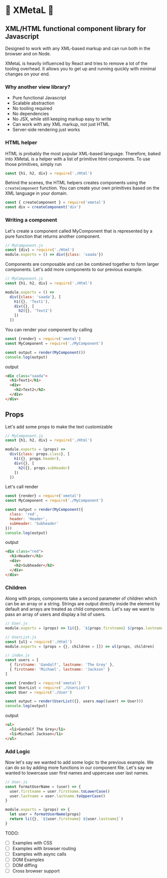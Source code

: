 # :metal: XMetaL :metal:
## XML/HTML functional component library for Javascript

Designed to work with any XML-based markup and can run both in the browser and on Node.

XMetaL is heavily influenced by React and tries to remove a lot of the tooling overhead. 
It allows you to get up and running quickly with minimal changes on your end.

### Why another view library?
* Pure functional Javascript
* Scalable abstraction
* No tooling required
* No dependencies
* No JSX, while still keeping markup easy to write
* Can work with any XML markup, not just HTML
* Server-side rendering just works

### HTML helper
HTML is probably the most popular XML-based language. 
Therefore, baked into XMetaL is a helper with a list of primitive html components.
To use those primitives, simply run
```js
const {h1, h2, div} = require('./Html')
```
Behind the scenes, the HTML helpers creates components using the `createComponent` function.
You can create your own primitives based on the XML language in your domain.
```js
const { createComponent } = require('xmetal')
const div = createComponent('div')
```
### Writing a component

Let's create a component called MyComponent that is represented by a pure function that returns another component.
```js
// MyComponent.js
const {div} = require('./Html')
module.exports = () => div({class: 'saada'})
```


Components are composable and can be combined together to form larger components. 
Let's add more components to our previous example.
```js
// MyComponent.js
const {h1, h2, div} = require('./Html')

module.exports = () => 
  div({class: 'saada'}, [
    h1({}, 'Text1'),
    div({}, [
      h2({}, 'Text2')
    ])
  ])
```

You can render your component by calling
```js
const {render} = require('xmetal')
const MyComponent = require('./MyComponent')

const output = render(MyComponent())
console.log(output)
```

output
```html
<div class="saada">
  <h1>Text1</h1>
  <div>
    <h2>Text2</h2>
  </div>
</div>
```
## Props

Let's add some props to make the text customizable
```js
// MyComponent.js
const {h1, h2, div} = require('./Html')

module.exports = (props) => 
  div({class: props.class}, [
    h1({}, props.header),
    div({}, [
      h2({}, props.subHeader)
    ])
  ])
```
Let's call render
```js
const {render} = require('xmetal')
const MyComponent = require('./MyComponent')

const output = render(MyComponent({
  class: 'red', 
  header: 'Header', 
  subHeader: 'Subheader'
}))
console.log(output)
```

output
```html
<div class="red">
  <h1>Header</h1>
  <div>
    <h2>Subheader</h2>
  </div>
</div>
```

### Children

Along with props, components take a second parameter of children which can be an array or a string.
Strings are output directly inside the element by default and arrays are treated as child components.
Let's say we want to pass an array of users and display a list of users. 
```js
// User.js
module.exports = (props) => li({}, `${props.firstname} ${props.lastname}`)

// UserList.js
const {ul} = require('./Html')
module.exports = (props = {}, children = []) => ul(props, children)

// index.js
const users = [
  { firstname: 'Gandalf', lastname: 'The Grey' },
  { firstname: 'Michael', lastname: 'Jackson' }
]

const {render} = require('xmetal')
const UserList = require('./UserList')
const User = require('./User')

const output = render(UserList({}, users.map((user) => User)))
console.log(output)
```
output
```html
<ul>
  <li>Gandalf The Grey</li>
  <li>Michael Jackson</li>
</ul>
```

### Add Logic
Now let's say we wanted to add some logic to the previous example. We can do so by adding more functions in our component file.
Let's say we wanted to lowercase user first names and uppercase user last names.
```js
// User.js
const formatUserName = (user) => {
  user.firstname = user.firstname.toLowerCase()
  user.lastname = user.lastname.toUpperCase()
}

module.exports = (props) => {
  let user = formatUserName(props)
  return li({}, `${user.firstname} ${user.lastname}`)
}
```

TODO:
- [ ] Examples with CSS
- [ ] Examples with browser routing
- [ ] Examples with async calls
- [ ] DOM Examples
- [ ] DOM diffing
- [ ] Cross browser support
